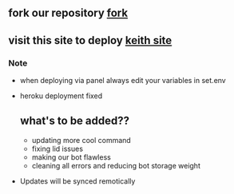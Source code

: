 ## fork our repository [fork](https://github.com/Keithkeizzah/KEITH-MD/fork)
## visit this site to deploy [keith site](https://keithsite.vercel.app/keithmd)

### Note
- when deploying via panel always edit your variables in set.env 


 - heroku deployment fixed 
   ## what's to be added??
   - updating more cool command
   - fixing lid issues
   - making our bot flawless
   - cleaning all errors and reducing bot storage weight
     
- Updates will be synced remotically 
